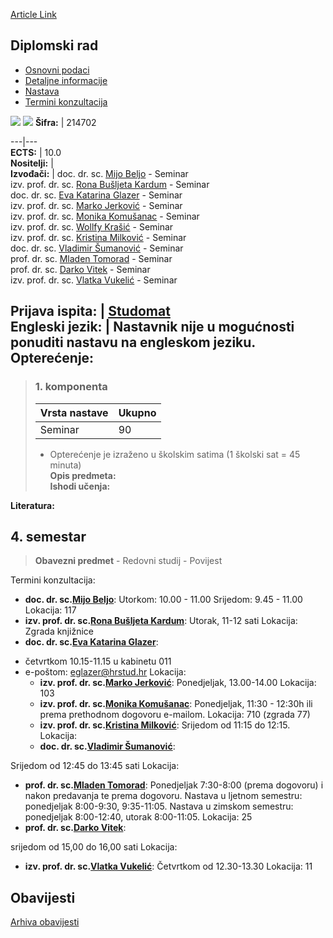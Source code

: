 [Article Link](https://www.fhs.hr/predmet/diprad_e)

## Diplomski rad
  * [Osnovni podaci](https://www.fhs.hr/predmet/diprad_e#v1id-904796_931001_1_0 "Osnovni podaci")
  * [Detaljne informacije](https://www.fhs.hr/predmet/diprad_e#v1id-904796_931001_1_1 "Detaljne informacije")
  * [Nastava](https://www.fhs.hr/predmet/diprad_e#v1id-904796_931001_1_2 "Nastava")
  * [Termini konzultacija](https://www.fhs.hr/predmet/diprad_e#v1id-904796_931001_1_3 "Termini konzultacija")


[![](https://www.fhs.hr/img/flags/gif/hr.gif)](https://www.fhs.hr/predmet/diprad_e) [![](https://www.fhs.hr/img/flags/gif/gb.gif)](https://www.fhs.hr/en/course/masthe_a)
**Šifra:** |  214702  
  
---|---  
**ECTS:** |  10.0   
**Nositelji:** |   
**Izvođači:** |  doc. dr. sc. [Mijo Beljo](https://www.fhs.hr/djelatnik/mijo.beljo) - Seminar  
izv. prof. dr. sc. [Rona Bušljeta Kardum](https://www.fhs.hr/djelatnik/rona.busljeta_kardum) - Seminar  
doc. dr. sc. [Eva Katarina Glazer](https://www.fhs.hr/djelatnik/eva_katarina.glazer) - Seminar  
izv. prof. dr. sc. [Marko Jerković](https://www.fhs.hr/djelatnik/marko.jerkovic) - Seminar  
izv. prof. dr. sc. [Monika Komušanac](https://www.fhs.hr/djelatnik/monika.komusanac) - Seminar  
izv. prof. dr. sc. [Wollfy Krašić](https://www.fhs.hr/djelatnik/wollfy.krasic) - Seminar  
izv. prof. dr. sc. [Kristina Milković](https://www.fhs.hr/djelatnik/kristina.milkovic) - Seminar  
doc. dr. sc. [Vladimir Šumanović](https://www.fhs.hr/djelatnik/vladimir.sumanovic) - Seminar  
prof. dr. sc. [Mladen Tomorad](https://www.fhs.hr/djelatnik/mladen.tomorad) - Seminar  
prof. dr. sc. [Darko Vitek](https://www.fhs.hr/djelatnik/darko.vitek) - Seminar  
izv. prof. dr. sc. [Vlatka Vukelić](https://www.fhs.hr/djelatnik/vlatka.vukelic) - Seminar  
  
**Prijava ispita:** |  [Studomat](http://www.isvu.hr/studomat)  
**Engleski jezik:** |  Nastavnik nije u mogućnosti ponuditi nastavu na engleskom jeziku.   
**Opterećenje:**  
---  
> ### 1. komponenta
> | Vrsta nastave | Ukupno  
> ---|---  
> Seminar | 90  
> * Opterećenje je izraženo u školskim satima (1 školski sat = 45 minuta)   
**Opis predmeta:**  
> **Ishodi učenja:**  

  
**Literatura:**  

  
**4. semestar**  
---  
> **Obavezni predmet** - Redovni studij - Povijest  
>   
Termini konzultacija: 
  * **doc. dr. sc.[Mijo Beljo](https://www.fhs.hr/djelatnik/mijo.beljo)**: 
Utorkom: 10.00 - 11.00
Srijedom: 9.45 - 11.00
Lokacija: 117 
  * **izv. prof. dr. sc.[Rona Bušljeta Kardum](https://www.fhs.hr/djelatnik/rona.busljeta_kardum)**: 
Utorak, 11-12 sati
Lokacija: Zgrada knjižnice 
  * **doc. dr. sc.[Eva Katarina Glazer](https://www.fhs.hr/djelatnik/eva_katarina.glazer)**: 
- četvrtkom 10.15-11.15 u kabinetu 011
- e-poštom: eglazer@hrstud.hr
Lokacija: 
  * **izv. prof. dr. sc.[Marko Jerković](https://www.fhs.hr/djelatnik/marko.jerkovic)**: 
Ponedjeljak, 13.00-14.00
Lokacija: 103 
  * **izv. prof. dr. sc.[Monika Komušanac](https://www.fhs.hr/djelatnik/monika.komusanac)**: 
Ponedjeljak, 11:30 - 12:30h ili prema prethodnom dogovoru e-mailom.
Lokacija: 710 (zgrada 77) 
  * **izv. prof. dr. sc.[Kristina Milković](https://www.fhs.hr/djelatnik/kristina.milkovic)**: 
Srijedom od 11:15 do 12:15.
Lokacija: 
  * **doc. dr. sc.[Vladimir Šumanović](https://www.fhs.hr/djelatnik/vladimir.sumanovic)**: 
  
Srijedom od 12:45 do 13:45 sati
Lokacija: 
  * **prof. dr. sc.[Mladen Tomorad](https://www.fhs.hr/djelatnik/mladen.tomorad)**: 
Ponedjeljak 7:30-8:00 (prema dogovoru) i nakon predavanja te prema dogovoru.
Nastava u ljetnom semestru: ponedjeljak 8:00-9:30, 9:35-11:05.
Nastava u zimskom semestru: ponedjeljak 8:00-12:40, utorak 8:00-11:05.
Lokacija: 25 
  * **prof. dr. sc.[Darko Vitek](https://www.fhs.hr/djelatnik/darko.vitek)**: 
  
srijedom od 15,00 do 16,00 sati
Lokacija: 
  * **izv. prof. dr. sc.[Vlatka Vukelić](https://www.fhs.hr/djelatnik/vlatka.vukelic)**: 
Četvrtkom od 12.30-13.30
Lokacija: 11 


## Obavijesti
[Arhiva obavijesti](https://www.fhs.hr/predmet/diprad_e?@=21cmg#news_120341 "Arhiva obavijesti")
